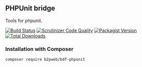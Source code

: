 ## PHPUnit bridge

Tools for phpunit.

[![Build Status](https://travis-ci.org/b2pweb/bdf-phpunit.svg?branch=master)](https://travis-ci.org/b2pweb/bdf-phpunit)
[![Scrutinizer Code Quality](https://scrutinizer-ci.com/g/b2pweb/bdf-phpunit/badges/quality-score.png?b=master)](https://scrutinizer-ci.com/g/b2pweb/bdf-phpunit/?branch=master)
[![Packagist Version](https://img.shields.io/packagist/v/b2pweb/bdf-phpunit.svg)](https://packagist.org/packages/b2pweb/bdf-phpunit)
[![Total Downloads](https://img.shields.io/packagist/dt/b2pweb/bdf-phpunit.svg)](https://packagist.org/packages/b2pweb/bdf-phpunit)


### Installation with Composer

```bash
composer require b2pweb/bdf-phpunit
```
